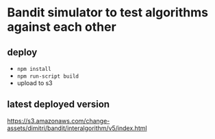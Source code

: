 # Bandit simulator to test algorithms against each other

## deploy
 - `npm install`
 - `npm run-script build`
 - upload to s3

 ## latest deployed version
 https://s3.amazonaws.com/change-assets/dimitri/bandit/interalgorithm/v5/index.html